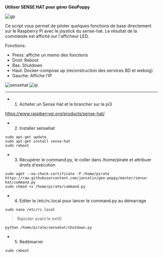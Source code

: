 **Utiliser SENSE HAT pour gérer GéoPoppy**

![gp](https://cloud.githubusercontent.com/assets/6421175/19477013/7c34ac70-953c-11e6-93ea-7f4f46eae5bd.gif)

Ce script vous permet de piloter quelques fonctions de base directement sur le Raspberry Pi avec le joystick du sense-hat. Le résultat de la commande est affiché sur l'afficheur LED.

Fonctions:

* Press: affiche un memo des fonctions
* Droit: Reboot
* Bas: Shutdown
* Haut: Docker-compose up (reconstruction des services BD et websig)
* Gauche: Affiche l'IP

![sensehat](https://cloud.githubusercontent.com/assets/6421175/19476680/bd946978-953a-11e6-9a9e-8cc5e0315c41.png)
![ip](https://cloud.githubusercontent.com/assets/6421175/19476929/051a0964-953c-11e6-9fdd-db5c2fad2e5b.gif)

------------------------------------------

* 1. Acheter un Sense Hat et le brancher sur le pi3

https://www.raspberrypi.org/products/sense-hat/

* 2. Installer sensehat

```
sudo apt-get update
sudo apt-get install sense-hat
sudo reboot
```

* 3. Récupérer le command.py, le coller dans /home/pirate et attribuer droits d'exécution

```
sudo wget --no-check-certificate -P /home/pirate https://raw.githubusercontent.com/jancelin/geo-poppy/master/sense-hat/command.py
sudo chmod +x /home/pirate/command.py
```

* 4. Editer le /etc/rc.local pour lancer le command.py au démarrage

```
sudo nano /etc/rc.local
```

>Rajouter avant le exit0

```
python /home/pirate/sensehat/shutdown.py
```

* 5. Redémarrer

```.
sudo reboot
```
